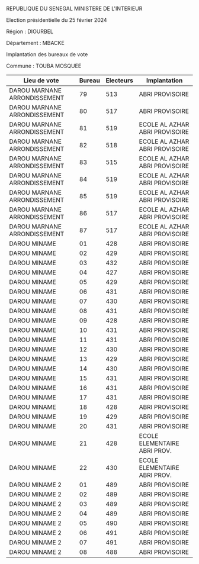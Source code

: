 REPUBLIQUE DU SENEGAL MINISTERE DE L'INTERIEUR

Election présidentielle du 25 février 2024

Région : DIOURBEL

Département : MBACKE

Implantation des bureaux de vote

Commune : TOUBA MOSQUEE

| Lieu de vote | Bureau | Electeurs | Implantation |
| - | - | - | - |
| DAROU MARNANE ARRONDISSEMENT | 79 | 513 | ABRI PROVISOIRE |
| DAROU MARNANE ARRONDISSEMENT | 80 | 517 | ABRI PROVISOIRE |
| DAROU MARNANE ARRONDISSEMENT | 81 | 519 | ECOLE AL AZHAR ABRI PROVISOIRE |
| DAROU MARNANE ARRONDISSEMENT | 82 | 518 | ECOLE AL AZHAR ABRI PROVISOIRE |
| DAROU MARNANE ARRONDISSEMENT | 83 | 515 | ECOLE AL AZHAR ABRI PROVISOIRE |
| DAROU MARNANE ARRONDISSEMENT | 84 | 519 | ECOLE AL AZHAR ABRI PROVISOIRE |
| DAROU MARNANE ARRONDISSEMENT | 85 | 519 | ECOLE AL AZHAR ABRI PROVISOIRE |
| DAROU MARNANE ARRONDISSEMENT | 86 | 517 | ECOLE AL AZHAR ABRI PROVISOIRE |
| DAROU MARNANE ARRONDISSEMENT | 87 | 517 | ECOLE AL AZHAR ABRI PROVISOIRE |
| DAROU MINAME | 01 | 428 | ABRI PROVISOIRE |
| DAROU MINAME | 02 | 429 | ABRI PROVISOIRE |
| DAROU MINAME | 03 | 432 | ABRI PROVISOIRE |
| DAROU MINAME | 04 | 427 | ABRI PROVISOIRE |
| DAROU MINAME | 05 | 429 | ABRI PROVISOIRE |
| DAROU MINAME | 06 | 431 | ABRI PROVISOIRE |
| DAROU MINAME | 07 | 430 | ABRI PROVISOIRE |
| DAROU MINAME | 08 | 431 | ABRI PROVISOIRE |
| DAROU MINAME | 09 | 428 | ABRI PROVISOIRE |
| DAROU MINAME | 10 | 431 | ABRI PROVISOIRE |
| DAROU MINAME | 11 | 431 | ABRI PROVISOIRE |
| DAROU MINAME | 12 | 430 | ABRI PROVISOIRE |
| DAROU MINAME | 13 | 429 | ABRI PROVISOIRE |
| DAROU MINAME | 14 | 430 | ABRI PROVISOIRE |
| DAROU MINAME | 15 | 431 | ABRI PROVISOIRE |
| DAROU MINAME | 16 | 431 | ABRI PROVISOIRE |
| DAROU MINAME | 17 | 431 | ABRI PROVISOIRE |
| DAROU MINAME | 18 | 428 | ABRI PROVISOIRE |
| DAROU MINAME | 19 | 429 | ABRI PROVISOIRE |
| DAROU MINAME | 20 | 431 | ABRI PROVISOIRE |
| DAROU MINAME | 21 | 428 | ECOLE ELEMENTAIRE ABRI PROV. |
| DAROU MINAME | 22 | 430 | ECOLE ELEMENTAIRE ABRI PROV. |
| DAROU MINAME 2 | 01 | 489 | ABRI PROVISOIRE |
| DAROU MINAME 2 | 02 | 489 | ABRI PROVISOIRE |
| DAROU MINAME 2 | 03 | 489 | ABRI PROVISOIRE |
| DAROU MINAME 2 | 04 | 489 | ABRI PROVISOIRE |
| DAROU MINAME 2 | 05 | 490 | ABRI PROVISOIRE |
| DAROU MINAME 2 | 06 | 491 | ABRI PROVISOIRE |
| DAROU MINAME 2 | 07 | 491 | ABRI PROVISOIRE |
| DAROU MINAME 2 | 08 | 488 | ABRI PROVISOIRE |

<!-- PageNumber="24/34" -->
